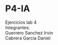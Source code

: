 # P4-IA
Ejercicios lab 4 </br>
Integrantes: </br>
Guerrero Sanchez Irvin </br>
Cabrera Garcia Daniel </br>
